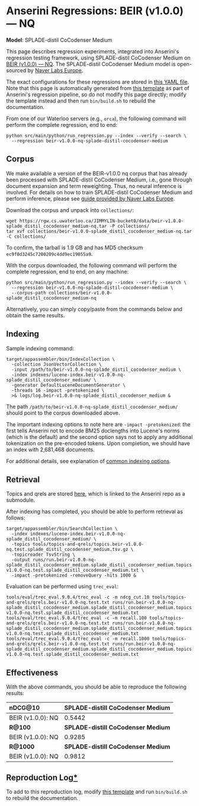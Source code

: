 # Anserini Regressions: BEIR (v1.0.0) &mdash; NQ

**Model**: SPLADE-distil CoCodenser Medium

This page describes regression experiments, integrated into Anserini's regression testing framework, using SPLADE-distil CoCodenser Medium on [BEIR (v1.0.0) &mdash; NQ](http://beir.ai/).
The SPLADE-distil CoCodenser Medium model is open-sourced by [Naver Labs Europe](https://europe.naverlabs.com/research/machine-learning-and-optimization/splade-models).

The exact configurations for these regressions are stored in [this YAML file](../../src/main/resources/regression/beir-v1.0.0-nq-splade-distil-cocodenser-medium.yaml).
Note that this page is automatically generated from [this template](../../src/main/resources/docgen/templates/beir-v1.0.0-nq-splade-distil-cocodenser-medium.template) as part of Anserini's regression pipeline, so do not modify this page directly; modify the template instead and then run `bin/build.sh` to rebuild the documentation.

From one of our Waterloo servers (e.g., `orca`), the following command will perform the complete regression, end to end:

```
python src/main/python/run_regression.py --index --verify --search \
  --regression beir-v1.0.0-nq-splade-distil-cocodenser-medium
```

## Corpus

We make available a version of the BEIR-v1.0.0 nq corpus that has already been processed with SPLADE-distil CoCodenser Medium, i.e., gone through document expansion and term reweighting.
Thus, no neural inference is involved.
For details on how to train SPLADE-distil CoCodenser Medium and perform inference, please see [guide provided by Naver Labs Europe](https://github.com/naver/splade/tree/main/anserini_evaluation).

Download the corpus and unpack into `collections/`:

```
wget https://rgw.cs.uwaterloo.ca/JIMMYLIN-bucket0/data/beir-v1.0.0-splade_distil_cocodenser_medium-nq.tar -P collections/
tar xvf collections/beir-v1.0.0-splade_distil_cocodenser_medium-nq.tar -C collections/
```

To confirm, the tarball is 1.9 GB and has MD5 checksum `ec9f0d3245c7200209c4dd9ec19055a9`.

With the corpus downloaded, the following command will perform the complete regression, end to end, on any machine:

```
python src/main/python/run_regression.py --index --verify --search \
  --regression beir-v1.0.0-nq-splade-distil-cocodenser-medium \
  --corpus-path collections/beir-v1.0.0-splade_distil_cocodenser_medium-nq
```

Alternatively, you can simply copy/paste from the commands below and obtain the same results.

## Indexing

Sample indexing command:

```
target/appassembler/bin/IndexCollection \
  -collection JsonVectorCollection \
  -input /path/to/beir-v1.0.0-nq-splade_distil_cocodenser_medium \
  -index indexes/lucene-index.beir-v1.0.0-nq-splade_distil_cocodenser_medium/ \
  -generator DefaultLuceneDocumentGenerator \
  -threads 16 -impact -pretokenized \
  >& logs/log.beir-v1.0.0-nq-splade_distil_cocodenser_medium &
```

The path `/path/to/beir-v1.0.0-nq-splade_distil_cocodenser_medium/` should point to the corpus downloaded above.

The important indexing options to note here are `-impact -pretokenized`: the first tells Anserini not to encode BM25 doclengths into Lucene's norms (which is the default) and the second option says not to apply any additional tokenization on the pre-encoded tokens.
Upon completion, we should have an index with 2,681,468 documents.

For additional details, see explanation of [common indexing options](../../docs/common-indexing-options.md).

## Retrieval

Topics and qrels are stored [here](https://github.com/castorini/anserini-tools/tree/master/topics-and-qrels), which is linked to the Anserini repo as a submodule.

After indexing has completed, you should be able to perform retrieval as follows:

```
target/appassembler/bin/SearchCollection \
  -index indexes/lucene-index.beir-v1.0.0-nq-splade_distil_cocodenser_medium/ \
  -topics tools/topics-and-qrels/topics.beir-v1.0.0-nq.test.splade_distil_cocodenser_medium.tsv.gz \
  -topicreader TsvString \
  -output runs/run.beir-v1.0.0-nq-splade_distil_cocodenser_medium.splade_distil_cocodenser_medium.topics.beir-v1.0.0-nq.test.splade_distil_cocodenser_medium.txt \
  -impact -pretokenized -removeQuery -hits 1000 &
```

Evaluation can be performed using `trec_eval`:

```
tools/eval/trec_eval.9.0.4/trec_eval -c -m ndcg_cut.10 tools/topics-and-qrels/qrels.beir-v1.0.0-nq.test.txt runs/run.beir-v1.0.0-nq-splade_distil_cocodenser_medium.splade_distil_cocodenser_medium.topics.beir-v1.0.0-nq.test.splade_distil_cocodenser_medium.txt
tools/eval/trec_eval.9.0.4/trec_eval -c -m recall.100 tools/topics-and-qrels/qrels.beir-v1.0.0-nq.test.txt runs/run.beir-v1.0.0-nq-splade_distil_cocodenser_medium.splade_distil_cocodenser_medium.topics.beir-v1.0.0-nq.test.splade_distil_cocodenser_medium.txt
tools/eval/trec_eval.9.0.4/trec_eval -c -m recall.1000 tools/topics-and-qrels/qrels.beir-v1.0.0-nq.test.txt runs/run.beir-v1.0.0-nq-splade_distil_cocodenser_medium.splade_distil_cocodenser_medium.topics.beir-v1.0.0-nq.test.splade_distil_cocodenser_medium.txt
```

## Effectiveness

With the above commands, you should be able to reproduce the following results:

| **nDCG@10**                                                                                                  | **SPLADE-distill CoCodenser Medium**|
|:-------------------------------------------------------------------------------------------------------------|-----------|
| BEIR (v1.0.0): NQ                                                                                            | 0.5442    |
| **R@100**                                                                                                    | **SPLADE-distill CoCodenser Medium**|
| BEIR (v1.0.0): NQ                                                                                            | 0.9285    |
| **R@1000**                                                                                                   | **SPLADE-distill CoCodenser Medium**|
| BEIR (v1.0.0): NQ                                                                                            | 0.9812    |


## Reproduction Log[*](reproducibility.md)

To add to this reproduction log, modify [this template](../../src/main/resources/docgen/templates/beir-v1.0.0-nq-splade-distil-cocodenser-medium.template) and run `bin/build.sh` to rebuild the documentation.
